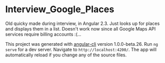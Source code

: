 # Interview_Google_Places

Old quicky made during interview, in Angular 2.3. Just looks up for places and displays them in a list. Doesn't work now since all Google Maps API services require billing accounts :(...


This project was generated with [angular-cli](https://github.com/angular/angular-cli) version 1.0.0-beta.26.
Run `ng serve` for a dev server. Navigate to `http://localhost:4200/`. The app will automatically reload if you change any of the source files.

